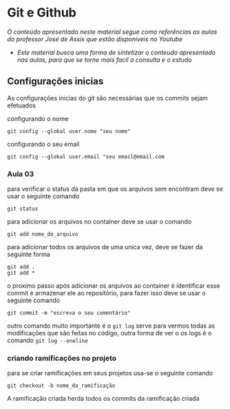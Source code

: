 # Git e Github

_O conteúdo apresentado neste material segue como referências as aulas do professor José de Assis que estão disponíveis no Youtube_

- _Este material busca uma forma de sintetizar o conteudo apresentado nas aulas, para que se torne mais facil a consulta e o estudo_

## Configurações inicias 
As configurações inicias do git são necessárias que os commits sejam efetuados

configurando o nome

```git config --global user.nome "seu nome"```

configurando o seu email

```git config --global user.email "seu email@email.com```

### Aula 03

para verificar o status da pasta em que os arquivos sem encontram deve se usar o seguinte comando 

    git status

para adicionar os arquivos no container deve se usar o comando 

    git add nome_do_arquivo

para adicionar todos os arquivos de uma unica vez, deve se fazer da seguinte forma

    git add .
    git add *

o proximo passo após adicionar os arquivos ao container é identificar esse commit e armazenar ele ao repositório, para fazer isso deve se usar o seguinte comando

    git commit -m "escreva o seu comentário"

outro comando muito importante é o ```git log``` serve para vermos todas as modificações que são feitas no código, outra forma de ver o os logs é o comando ```git log --oneline```

### criando ramificações no projeto

para se  criar ramificações em seus projetos usa-se o seguinte comando

```git checkout -b nome_da_ramificação```

A ramificação criada herda todos os commits da ramificação criada

